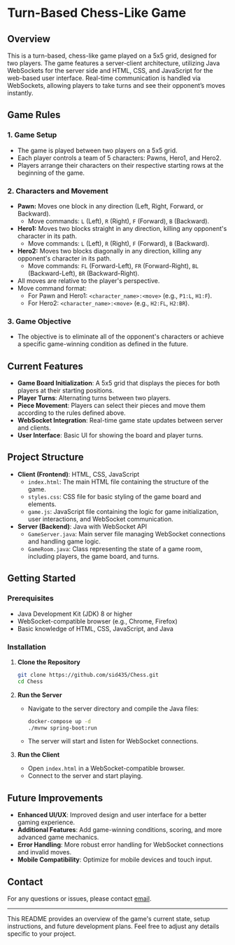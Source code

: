 # Turn-Based Chess-Like Game

## Overview

This is a turn-based, chess-like game played on a 5x5 grid, designed for two players. The game features a server-client architecture, utilizing Java WebSockets for the server side and HTML, CSS, and JavaScript for the web-based user interface. Real-time communication is handled via WebSockets, allowing players to take turns and see their opponent’s moves instantly.

## Game Rules

### 1. Game Setup
- The game is played between two players on a 5x5 grid.
- Each player controls a team of 5 characters: Pawns, Hero1, and Hero2.
- Players arrange their characters on their respective starting rows at the beginning of the game.

### 2. Characters and Movement
- **Pawn:** Moves one block in any direction (Left, Right, Forward, or Backward).
  - Move commands: `L` (Left), `R` (Right), `F` (Forward), `B` (Backward).
- **Hero1:** Moves two blocks straight in any direction, killing any opponent's character in its path.
  - Move commands: `L` (Left), `R` (Right), `F` (Forward), `B` (Backward).
- **Hero2:** Moves two blocks diagonally in any direction, killing any opponent's character in its path.
  - Move commands: `FL` (Forward-Left), `FR` (Forward-Right), `BL` (Backward-Left), `BR` (Backward-Right).
- All moves are relative to the player's perspective.
- Move command format:
  - For Pawn and Hero1: `<character_name>:<move>` (e.g., `P1:L`, `H1:F`).
  - For Hero2: `<character_name>:<move>` (e.g., `H2:FL`, `H2:BR`).

### 3. Game Objective
- The objective is to eliminate all of the opponent's characters or achieve a specific game-winning condition as defined in the future.

## Current Features

- **Game Board Initialization**: A 5x5 grid that displays the pieces for both players at their starting positions.
- **Player Turns**: Alternating turns between two players.
- **Piece Movement**: Players can select their pieces and move them according to the rules defined above.
- **WebSocket Integration**: Real-time game state updates between server and clients.
- **User Interface**: Basic UI for showing the board and player turns.

## Project Structure

- **Client (Frontend)**: HTML, CSS, JavaScript
  - `index.html`: The main HTML file containing the structure of the game.
  - `styles.css`: CSS file for basic styling of the game board and elements.
  - `game.js`: JavaScript file containing the logic for game initialization, user interactions, and WebSocket communication.
- **Server (Backend)**: Java with WebSocket API
  - `GameServer.java`: Main server file managing WebSocket connections and handling game logic.
  - `GameRoom.java`: Class representing the state of a game room, including players, the game board, and turns.

## Getting Started

### Prerequisites

- Java Development Kit (JDK) 8 or higher
- WebSocket-compatible browser (e.g., Chrome, Firefox)
- Basic knowledge of HTML, CSS, JavaScript, and Java

### Installation

1. **Clone the Repository**
   ```bash
   git clone https://github.com/sid435/Chess.git
   cd Chess
   ```

2. **Run the Server**
   - Navigate to the server directory and compile the Java files:
     ```bash
     docker-compose up -d
     ./mvnw spring-boot:run
     ```
   - The server will start and listen for WebSocket connections.

3. **Run the Client**
   - Open `index.html` in a WebSocket-compatible browser.
   - Connect to the server and start playing.

## Future Improvements

- **Enhanced UI/UX**: Improved design and user interface for a better gaming experience.
- **Additional Features**: Add game-winning conditions, scoring, and more advanced game mechanics.
- **Error Handling**: More robust error handling for WebSocket connections and invalid moves.
- **Mobile Compatibility**: Optimize for mobile devices and touch input.




## Contact

For any questions or issues, please contact [email](siddharthkumar435@gmail.com).

---

This README provides an overview of the game's current state, setup instructions, and future development plans. Feel free to adjust any details specific to your project.
